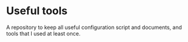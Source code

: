 # Useful tools
A repository to keep all useful configuration script and documents, and tools that I used at least once.
